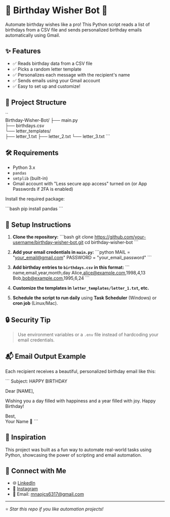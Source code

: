 # 🎉 Birthday Wisher Bot 🎂

Automate birthday wishes like a pro! This Python script reads a list of birthdays from a CSV file and sends personalized birthday emails automatically using Gmail.

## ✨ Features

- ✅ Reads birthday data from a CSV file  
- ✅ Picks a random letter template  
- ✅ Personalizes each message with the recipient's name  
- ✅ Sends emails using your Gmail account  
- ✅ Easy to set up and customize!

## 📁 Project Structure

\`\`\
Birthday-Wisher-Bot/
├── main.py                 
├── birthdays.csv            
└── letter_templates/      
    ├── letter_1.txt
    ├── letter_2.txt
    └── letter_3.txt
\`\`\`

## 🛠 Requirements

- Python 3.x  
- `pandas`  
- `smtplib` (built-in)  
- Gmail account with "Less secure app access" turned on (or App Passwords if 2FA is enabled)

Install the required package:

\`\`\`bash
pip install pandas
\`\`\`

## 📌 Setup Instructions

1. **Clone the repository:**
   \`\`\`bash
   git clone https://github.com/your-username/birthday-wisher-bot.git
   cd birthday-wisher-bot
   \`\`\`

2. **Add your email credentials in `main.py`:**
   \`\`\`python
   MAIL = "your_email@gmail.com"
   PASSWORD = "your_email_password"
   \`\`\`

3. **Add birthday entries to `birthdays.csv` in this format:**
   \`\`\`
   name,email,year,month,day
   Alice,alice@example.com,1998,4,13
   Bob,bob@example.com,1995,6,24
   \`\`\`

4. **Customize the templates in `letter_templates/letter_1.txt`, etc.**

5. **Schedule the script to run daily** using **Task Scheduler** (Windows) or **cron job** (Linux/Mac).

## 🔒 Security Tip

> Use environment variables or a `.env` file instead of hardcoding your email credentials.

## 📬 Email Output Example

Each recipient receives a beautiful, personalized birthday email like this:

\`\`\`
Subject: HAPPY BIRTHDAY

Dear [NAME],

Wishing you a day filled with happiness and a year filled with joy. Happy Birthday!

Best,  
Your Name 🎈
\`\`\`

## 🧠 Inspiration

This project was built as a fun way to automate real-world tasks using Python, showcasing the power of scripting and email automation.

## 🤝 Connect with Me

- 🌐 [LinkedIn](https://www.linkedin.com/in/manoj-s-corex7)  
- 📸 [Instagram](https://www.instagram.com/white._.hatx7)  
- 📧 Email: mnaojcs6317@gmail.com

---

⭐ *Star this repo if you like automation projects!*
